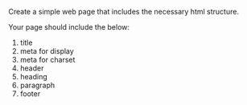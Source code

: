 Create a simple web page that includes the necessary html structure.

Your page should include the below:

1. title
2. meta for display
3. meta for charset
4. header
5. heading
6. paragraph
7. footer
